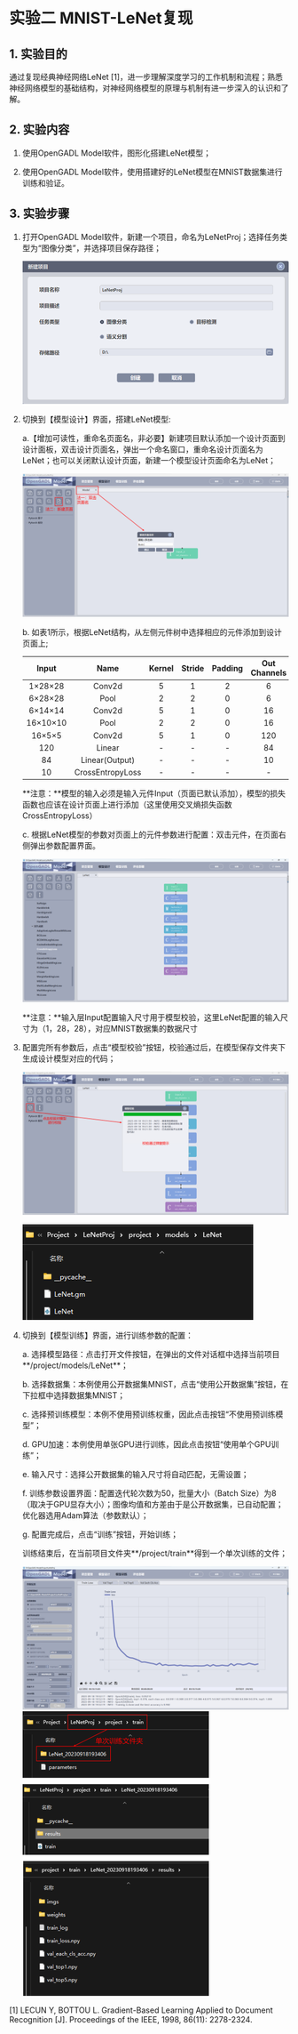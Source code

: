 # 实验二 MNIST-LeNet复现

## 1. 实验目的

通过复现经典神经网络LeNet [1]，进一步理解深度学习的工作机制和流程；熟悉神经网络模型的基础结构，对神经网络模型的原理与机制有进一步深入的认识和了解。

## 2. 实验内容

1. 使用OpenGADL Model软件，图形化搭建LeNet模型；

2. 使用OpenGADL Model软件，使用搭建好的LeNet模型在MNIST数据集进行训练和验证。

## 3. 实验步骤

1. 打开OpenGADL Model软件，新建一个项目，命名为LeNetProj；选择任务类型为“图像分类”，并选择项目保存路径；

   ![图1](https://raw.githubusercontent.com/OpenGADL/OpenGADL-Model/main/picture/202310251443445.png)

2. 切换到【模型设计】界面，搭建LeNet模型:

   a.【增加可读性，重命名页面名，非必要】新建项目默认添加一个设计页面到设计面板，双击设计页面名，弹出一个命名窗口，重命名设计页面名为LeNet；也可以关闭默认设计页面，新建一个模型设计页面命名为LeNet；

   ![图2](https://raw.githubusercontent.com/OpenGADL/OpenGADL-Model/main/picture/202310251443337.png)

   b. 如表1所示，根据LeNet结构，从左侧元件树中选择相应的元件添加到设计页面上;

   |  Input   |       Name       | Kernel | Stride | Padding | Out Channels |
   | :------: | :--------------: | :----: | :----: | :-----: | :----------: |
   | 1×28×28  |      Conv2d      |   5    |   1    |    2    |      6       |
   | 6×28×28  |       Pool       |   2    |   2    |    0    |      6       |
   | 6×14×14  |      Conv2d      |   5    |   1    |    0    |      16      |
   | 16×10×10 |       Pool       |   2    |   2    |    0    |      16      |
   |  16×5×5  |      Conv2d      |   5    |   1    |    0    |     120      |
   |   120    |      Linear      |   -    |   -    |    -    |      84      |
   |    84    |  Linear(Output)  |   -    |   -    |    -    |      10      |
   |    10    | CrossEntropyLoss |   -    |   -    |    -    |      -       |

   **注意：**模型的输入必须是输入元件Input（页面已默认添加），模型的损失函数也应该在设计页面上进行添加（这里使用交叉熵损失函数 CrossEntropyLoss）

   c. 根据LeNet模型的参数对页面上的元件参数进行配置：双击元件，在页面右侧弹出参数配置界面。

   ![图3](https://raw.githubusercontent.com/MagnetoXxz/My_pictures/main/Test_picture/202310251444117.png)

   **注意：**输入层Input配置输入尺寸用于模型校验，这里LeNet配置的输入尺寸为（1，28，28），对应MNIST数据集的数据尺寸

3. 配置完所有参数后，点击“模型校验”按钮，校验通过后，在模型保存文件夹下生成设计模型对应的代码；

   ![图4_1](https://raw.githubusercontent.com/MagnetoXxz/My_pictures/main/Test_picture/202310251444874.png)

   ![图4_2](https://raw.githubusercontent.com/MagnetoXxz/My_pictures/main/Test_picture/202310251444317.png)

4. 切换到【模型训练】界面，进行训练参数的配置：

   a. 选择模型路径：点击打开文件按钮，在弹出的文件对话框中选择当前项目**/project/models/LeNet**； 

   b. 选择数据集：本例使用公开数据集MNIST，点击“使用公开数据集”按钮，在下拉框中选择数据集MNIST；

   c. 选择预训练模型：本例不使用预训练权重，因此点击按钮“不使用预训练模型”；

   d. GPU加速：本例使用单张GPU进行训练，因此点击按钮“使用单个GPU训练”；

   e. 输入尺寸：选择公开数据集的输入尺寸将自动匹配，无需设置；

   f. 训练参数设置界面：配置迭代轮次数为50，批量大小（Batch Size）为8（取决于GPU显存大小）；图像均值和方差由于是公开数据集，已自动配置；优化器选用Adam算法（参数默认）；

   g. 配置完成后，点击“训练”按钮，开始训练；

   训练结束后，在当前项目文件夹**/project/train**得到一个单次训练的文件；

   ![图5](https://raw.githubusercontent.com/MagnetoXxz/My_pictures/main/Test_picture/202310251445238.png)
   <img src="https://raw.githubusercontent.com/MagnetoXxz/My_pictures/main/Test_picture/202310251445390.png" style="zoom:50%;" />
   
   

[1] LECUN Y, BOTTOU L. Gradient-Based Learning Applied to Document Recognition [J]. Proceedings of the IEEE, 1998, 86(11): 2278-2324.

